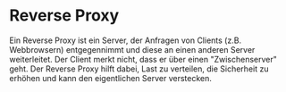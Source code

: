 # Reverse Proxy 

<p> 
Ein Reverse Proxy ist ein Server, der Anfragen von Clients (z.B. Webbrowsern) entgegennimmt und diese an einen anderen Server weiterleitet. Der Client merkt nicht, dass er über einen "Zwischenserver" geht. Der Reverse Proxy hilft dabei, Last zu verteilen, die Sicherheit zu erhöhen und kann den eigentlichen Server verstecken.
</p>
